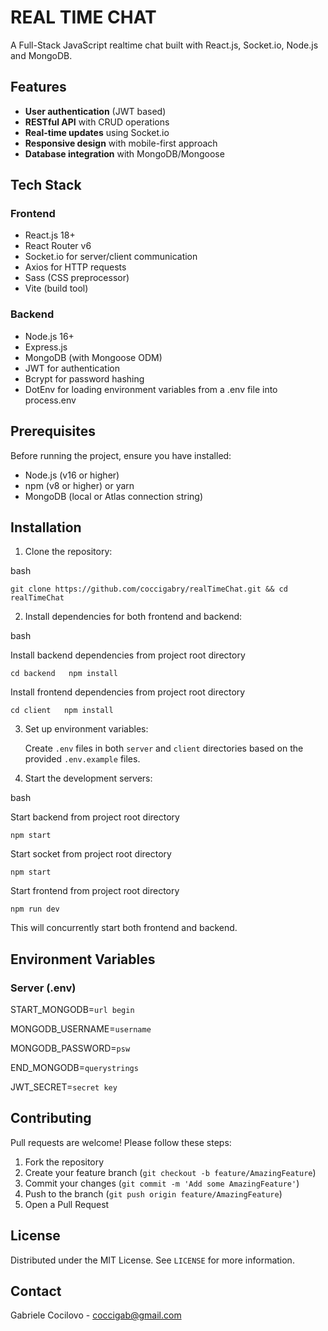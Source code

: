# REAL TIME CHAT

A Full-Stack JavaScript realtime chat built with React.js, Socket.io, Node.js and MongoDB. 

## Features

- **User authentication** (JWT based)
- **RESTful API** with CRUD operations
- **Real-time updates** using Socket.io
- **Responsive design** with mobile-first approach
- **Database integration** with MongoDB/Mongoose

## Tech Stack

### Frontend
- React.js 18+
- React Router v6
- Socket.io for server/client communication
- Axios for HTTP requests
- Sass (CSS preprocessor)
- Vite (build tool)

### Backend
- Node.js 16+
- Express.js
- MongoDB (with Mongoose ODM)
- JWT for authentication
- Bcrypt for password hashing
- DotEnv for loading environment variables from a .env file into process.env

## Prerequisites

Before running the project, ensure you have installed:
- Node.js (v16 or higher)
- npm (v8 or higher) or yarn
- MongoDB (local or Atlas connection string)

## Installation

1. Clone the repository:

bash   
   
    git clone https://github.com/coccigabry/realTimeChat.git && cd realTimeChat
 
2. Install dependencies for both frontend and backend:

 bash
 
 Install backend dependencies from project root directory 
 
    cd backend   npm install
 
 Install frontend dependencies from project root directory 
 
    cd client   npm install   

3. Set up environment variables:

   Create `.env` files in both `server` and `client` directories based on the provided `.env.example` files.

4. Start the development servers:

 bash
 
 Start backend from project root directory 
 
    npm start
    
Start socket from project root directory 
 
    npm start
    
 Start frontend from project root directory 
 
    npm run dev  
 
 This will concurrently start both frontend and backend.

## Environment Variables

### Server (.env)
START_MONGODB=`url begin`

MONGODB_USERNAME=`username`

MONGODB_PASSWORD=`psw`

END_MONGODB=`querystrings`

JWT_SECRET=`secret key`

## Contributing

Pull requests are welcome! Please follow these steps:
1. Fork the repository
2. Create your feature branch (`git checkout -b feature/AmazingFeature`)
3. Commit your changes (`git commit -m 'Add some AmazingFeature'`)
4. Push to the branch (`git push origin feature/AmazingFeature`)
5. Open a Pull Request

## License

Distributed under the MIT License. See `LICENSE` for more information.

## Contact

Gabriele Cocilovo - coccigab@gmail.com  
